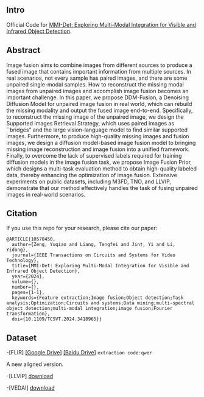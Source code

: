 

## Intro
Official Code for [MMI-Det: Exploring Multi-Modal Integration for Visible and Infrared Object Detection](https://ieeexplore.ieee.org/abstract/document/10570450).



## Abstract
Image fusion aims to combine images from different sources to produce a fused image that contains important information from multiple sources. In real scenarios, not every sample has paired images, and there are some unpaired single-modal samples. How to reconstruct the missing modal images from unpaired images and accomplish image fusion becomes an important challenge. In this paper, we propose DDM-Fusion, a Denoising Diffusion Model for unpaired image fusion in real world, which can rebuild the missing modality and output the fused image end-to-end. Specifically, to reconstruct the missing image of the unpaired image, we design the Supported Images Retrieval Strategy, which uses paired images as ``bridges" and the large vision-language model to find similar supported images. Furthermore, to produce high-quality missing images and fusion images, we design a diffusion model-based image fusion model to bringing missing image reconstruction and image fusion into a unified framework. Finally, to overcome the lack of supervised labels required for training diffusion models in the image fusion task, we propose Image Fusion Prior, which designs a multi-task evaluation method to obtain high-quality labeled data, thereby enhancing the optimization of image fusion. Extensive experiments on public datasets, including M3FD, TNO, and LLVIP, demonstrate that our method effectively handles the task of fusing unpaired images in real-world scenarios.

## Citation
If you use this repo for your research, please cite our paper:

```
@ARTICLE{10570450,
  author={Zeng, Yuqiao and Liang, Tengfei and Jin†, Yi and Li, Yidong},
  journal={IEEE Transactions on Circuits and Systems for Video Technology}, 
  title={MMI-Det: Exploring Multi-Modal Integration for Visible and Infrared Object Detection}, 
  year={2024},
  volume={},
  number={},
  pages={1-1},
  keywords={Feature extraction;Image fusion;Object detection;Task analysis;Optimization;Circuits and systems;Data mining;multi-spectral object detection;multi-modal integration;image fusion;Fourier transformation},
  doi={10.1109/TCSVT.2024.3418965}}
```


## Dataset
-[FLIR]  [[Google Drive]](http://shorturl.at/ahAY4) [[Baidu Drive]](https://pan.baidu.com/s/1z2GHVD3WVlGsVzBR1ajSrQ?pwd=qwer) ```extraction code:qwer``` 

  A new aligned version.

-[LLVIP]  [download](https://github.com/bupt-ai-cz/LLVIP)

-[VEDAI]  [download](https://downloads.greyc.fr/vedai/)
